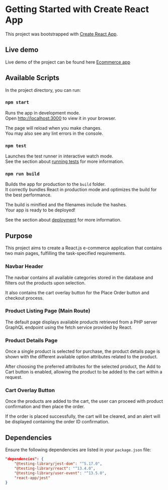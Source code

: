 # Getting Started with Create React App

This project was bootstrapped with [Create React App](https://github.com/facebook/create-react-app).

## Live demo

Live demo of the project can be found here [Ecommerce app](https://ecommercescandweb.000webhostapp.com)

## Available Scripts

In the project directory, you can run:

### `npm start`

Runs the app in development mode.\
Open [http://localhost:3000](http://localhost:3000) to view it in your browser.

The page will reload when you make changes.\
You may also see any lint errors in the console.

### `npm test`

Launches the test runner in interactive watch mode.\
See the section about [running tests](https://facebook.github.io/create-react-app/docs/running-tests) for more information.

### `npm run build`

Builds the app for production to the `build` folder.\
It correctly bundles React in production mode and optimizes the build for the best performance.

The build is minified and the filenames include the hashes.\
Your app is ready to be deployed!

See the section about [deployment](https://facebook.github.io/create-react-app/docs/deployment) for more information.

## Purpose

This project aims to create a React.js e-commerce application that contains two main pages, fulfilling the task-specified requirements.

### Navbar Header

The navbar contains all available categories stored in the database and filters out the products upon selection.

It also contains the cart overlay button for the Place Order button and checkout process.

### Product Listing Page (Main Route)

The default page displays available products retrieved from a PHP server GraphQL endpoint using the fetch service provided by React.

### Product Details Page

Once a single product is selected for purchase, the product details page is shown with the different available option attributes related to the product.

After choosing the preferred attributes for the selected product, the Add to Cart button is enabled, allowing the product to be added to the cart within a request.

### Cart Overlay Button

Once the products are added to the cart, the user can proceed with product confirmation and then place the order.

If the order is placed successfully, the cart will be cleared, and an alert will be displayed containing the order ID confirmation.

## Dependencies

Ensure the following dependencies are listed in your `package.json` file:

```json
"dependencies": {
    "@testing-library/jest-dom": "^5.17.0",
    "@testing-library/react": "^13.4.0",
    "@testing-library/user-event": "^13.5.0",
    "react-app/jest"
}
